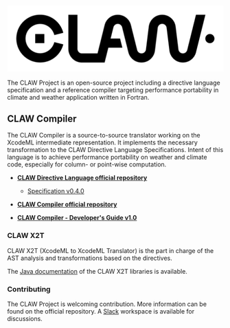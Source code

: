 ![CLAW Logo](resources/logo_full_black.png)


The CLAW Project is an open-source project including a directive language
specification and a reference compiler targeting performance portability in
climate and weather application written in Fortran.

## CLAW Compiler
The CLAW Compiler is a source-to-source translator working on the XcodeML
intermediate representation. It implements the necessary transformation to the
CLAW Directive Language Specifications.
Intent of this language is to achieve performance portability on weather and
climate code, especially for column- or point-wise computation.

* [**CLAW Directive Language official repository**](https://github.com/claw-project/claw-language-specification)
  * [Specification v0.4.0](./resources/claw_language_specifications_v0.4.0.pdf)

* [**CLAW Compiler official repository**](https://github.com/claw-project/claw-compiler)

* [**CLAW Compiler - Developer's Guide v1.0**](./resources/developers_guide_v1.0.pdf)

### CLAW X2T
CLAW X2T (XcodeML to XcodeML Translator) is the part in charge of the AST
analysis and transformations based on the directives.

The [Java documentation](./javadoc/index.html) of the CLAW X2T libraries is
available.

### Contributing
The CLAW Project is welcoming contribution. More information can be found on the official
repository. 
A [Slack](https://claw-compiler.slack.com/) workspace is available for discussions.
